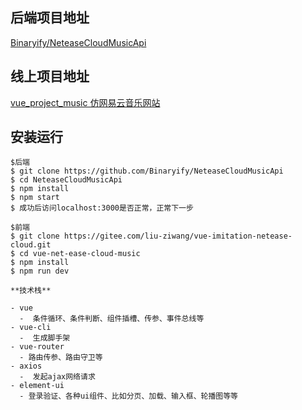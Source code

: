 ## 后端项目地址 

[Binaryify/NeteaseCloudMusicApi](https://github.com/Binaryify/NeteaseCloudMusicApi)

## 线上项目地址 

[vue_project_music 仿网易云音乐网站](http://lingting.9ps.space/)
## 安装运行
```
$后端
$ git clone https://github.com/Binaryify/NeteaseCloudMusicApi
$ cd NeteaseCloudMusicApi
$ npm install
$ npm start
$ 成功后访问localhost:3000是否正常，正常下一步

$前端
$ git clone https://gitee.com/liu-ziwang/vue-imitation-netease-cloud.git
$ cd vue-net-ease-cloud-music
$ npm install
$ npm run dev

**技术栈**

- vue 
  -  条件循环、条件判断、组件插槽、传参、事件总线等
- vue-cli 
  -  生成脚手架 
- vue-router  
  - 路由传参、路由守卫等
- axios  
  -  发起ajax网络请求 
- element-ui 
  - 登录验证、各种ui组件、比如分页、加载、输入框、轮播图等等
```